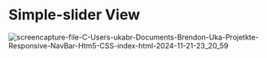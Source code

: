 # Simple-slider View

![screencapture-file-C-Users-ukabr-Documents-Brendon-Uka-Projetkte-Responsive-NavBar-Htm5-CSS-index-html-2024-11-21-23_20_59](https://github.com/user-attachments/assets/30e4c728-b661-461f-8364-824276c1fbce)
